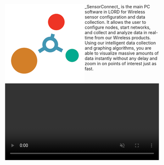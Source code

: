 <img src='/projects/sensorconnect/images/logo.png' class='iconDetails' align="left">
_SensorConnect_ is the main PC software in LORD for Wireless sensor configuration and data collection. It allows the user to configure nodes, start networks, and collect and analyze data in real-time from our Wireless products. Using our intelligent data collection and graphing algorithms, you are able to visualize massive amounts of data instantly without any delay and zoom in on points of interest just as fast.

<video loop="loop" autoplay="autoplay" muted="muted" style="width:100%;">
  <source src="http://www.microstrain.com/sites/default/files/sconn_widgets_demo.mp4" type="video/mp4">
</video>
